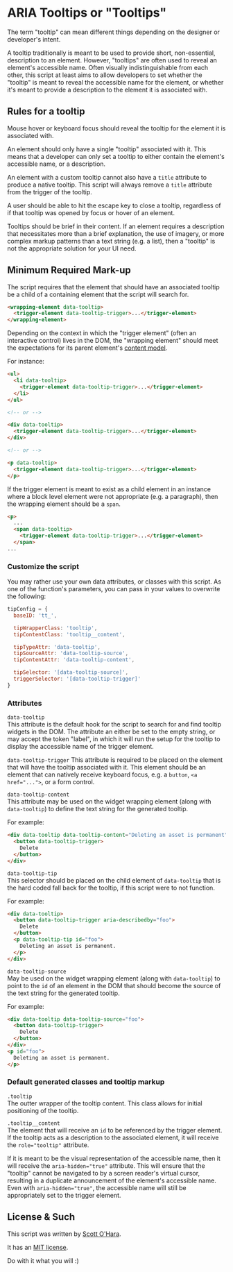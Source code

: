 # ARIA Tooltips or "Tooltips"
The term "tooltip" can mean different things depending on the designer or developer's intent.  

A tooltip traditionally is meant to be used to provide short, non-essential, description to an element.  However, "tooltips" are often used to reveal an element's accessible name.  Often visually indistinguishable from each other, this script at least aims to allow developers to set whether the "tooltip" is meant to reveal the accessible name for the element, or whether it's meant to provide a description to the element it is associated with.

## Rules for a tooltip
Mouse hover or keyboard focus should reveal the tooltip for the element it is associated with. 

An element should only have a single "tooltip" associated with it.  This means that a developer can only set a tooltip to either contain the element's accessible name, or a description. 

An element with a custom tooltip cannot also have a `title` attribute to produce a native tooltip.  This script will always remove a `title` attribute from the trigger of the tooltip.

A user should be able to hit the escape key to close a tooltip, regardless of if that tooltip was opened by focus or hover of an element.  

Tooltips should be brief in their content.  If an element requires a description that necessitates more than a brief explanation, the use of imagery, or more complex markup patterns than a text string (e.g. a list), then a "tooltip" is not the appropriate solution for your UI need.

## Minimum Required Mark-up  
The script requires that the element that should have an associated tooltip be a child of a containing element that the script will search for.  

```html
<wrapping-element data-tooltip>
  <trigger-element data-tooltip-trigger>...</trigger-element>
</wrapping-element>
```

Depending on the context in which the "trigger element" (often an interactive control) lives in the DOM, the "wrapping element" should meet the expectations for its parent element's [content model](https://html.spec.whatwg.org/multipage/dom.html#concept-element-content-model).

For instance:

```html
<ul>
  <li data-tooltip>
    <trigger-element data-tooltip-trigger>...</trigger-element>
  </li>
</ul>

<!-- or -->

<div data-tooltip>
  <trigger-element data-tooltip-trigger>...</trigger-element>
</div>

<!-- or -->

<p data-tooltip>
  <trigger-element data-tooltip-trigger>...</trigger-element>
</p>
```

If the trigger element is meant to exist as a child element in an instance where a block level element were not appropriate (e.g. a paragraph), then the wrapping element should be a `span`.

```html
<p>
  ...
  <span data-tooltip>
    <trigger-element data-tooltip-trigger>...</trigger-element>
  </span>
...
```

### Customize the script
You may rather use your own data attributes, or classes with this script. As one of the function's parameters, you can pass in your values to overwrite the following:

```js
tipConfig = {
  baseID: 'tt_',

  tipWrapperClass: 'tooltip',
  tipContentClass: 'tooltip__content',

  tipTypeAttr: 'data-tooltip',
  tipSourceAttr: 'data-tooltip-source',
  tipContentAttr: 'data-tooltip-content',

  tipSelector: '[data-tooltip-source]',
  triggerSelector: '[data-tooltip-trigger]'
}
```


### Attributes
`data-tooltip`  
This attribute is the default hook for the script to search for and find tooltip widgets in the DOM.  The attribute an either be set to the empty string, or may accept the token "label", in which it will run the setup for the tooltip to display the accessible name of the trigger element.   

`data-tooltip-trigger`
This attribute is required to be placed on the element that will have the tooltip associated with it. This element should be an element that can natively receive keyboard focus, e.g. a `button`, `<a href="...">`, or a form control.  

`data-tooltip-content`  
This attribute may be used on the widget wrapping element (along with `data-tooltip`) to define the text string for the generated tooltip.

For example:
```html
<div data-tooltip data-tooltip-content="Deleting an asset is permanent">
  <button data-tooltip-trigger>
    Delete
  </button>
</div>
```

`data-tooltip-tip`  
This selector should be placed on the child element of `data-tooltip` that is the hard coded fall back for the tooltip, if this script were to not function.

For example:
```html
<div data-tooltip>
  <button data-tooltip-trigger aria-describedby="foo">
    Delete
  </button>
  <p data-tooltip-tip id="foo">
    Deleting an asset is permanent.
  </p>
</div>
```

`data-tooltip-source`  
May be used on the widget wrapping element (along with `data-tooltip`) to point to the `id` of an element in the DOM that should become the source of the text string for the generated tooltip.

For example:
```html
<div data-tooltip data-tooltip-source="foo">
  <button data-tooltip-trigger>
    Delete
  </button>
</div>
<p id="foo">
  Deleting an asset is permanent.
</p>
```

### Default generated classes and tooltip markup
`.tooltip`  
The outter wrapper of the tooltip content. This class allows for initial positioning of the tooltip.

`.tooltip__content`   
The element that will receive an `id` to be referenced by the trigger element. If the tooltip acts as a description to the associated element, it will receive the `role="tooltip"` attribute.  

If it is meant to be the visual representation of the accessible name, then it will receive the `aria-hidden="true"` attribute. This will ensure that the "tooltip" cannot be navigated to by a screen reader's virtual cursor, resulting in a duplicate announcement of the element's accessible name.  Even with `aria-hidden="true"`, the accessible name will still be appropriately set to the trigger element.



## License & Such  
This script was written by [Scott O'Hara](https://twitter.com/scottohara).

It has an [MIT license](https://github.com/scottaohara/accessible-components/blob/master/LICENSE.md).

Do with it what you will :)
